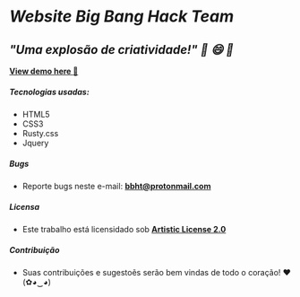 # ***Website Big Bang Hack Team***
## ***"Uma explosão de criatividade!" :metal: :smile: :rocket:***

[**View demo here :metal:**](http://bbht.tk)
##### Tecnologias usadas:

- HTML5
- CSS3
- Rusty.css
- Jquery

##### Bugs

- Reporte bugs neste e-mail: **bbht@protonmail.com**

##### Licensa

- Este trabalho está licensidado sob [**Artistic License 2.0**](https://github.com/bbht-br/bbht-br.github.io/blob/master/LICENSE.md)

##### Contribuição

- Suas contribuições e sugestoẽs serão bem vindas de todo o coração! ♥ (✿◕‿◕)
